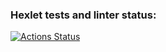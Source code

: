 ### Hexlet tests and linter status:
[![Actions Status](https://github.com/spoddub98/python-project-50/actions/workflows/hexlet-check.yml/badge.svg)](https://github.com/spoddub98/python-project-50/actions)